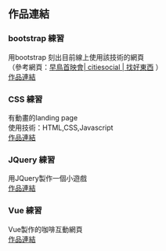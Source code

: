 
## 作品連結
### bootstrap 練習
  用bootstrap 刻出目前線上使用該技術的網頁
  <br/>
  （參考網頁：[早鳥首映會| citiesocial | 找好東西](https://www.citiesocial.com/collections/early-bird) ）
  <br/>
  [作品連結](https://chiamaureen.github.io/iii-collection/bshomework.html)
  
  
### CSS 練習
  有動畫的landing page
    <br/>
    使用技術：HTML,CSS,Javascript
    <br/>
[作品連結](https://chiamaureen.github.io/iii-collection/landingpage/2.monster.html)

### JQuery 練習
   用JQuery製作一個小遊戲
      <br/>
[作品連結](https://chiamaureen.github.io/iii-collection/Jquery/2.jshomework.html)


### Vue 練習
   Vue製作的咖啡互動網頁
      <br/>
[作品連結](https://chiamaureen.github.io/iii-collection/vue_practice/coffee.html)
